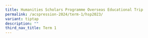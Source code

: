 ```yaml
---
title: Humanities Scholars Programme Overseas Educational Trip
permalink: /acspression-2024/term-1/hsp2023/
variant: tiptap
description: ""
third_nav_title: Term 1
---
```

